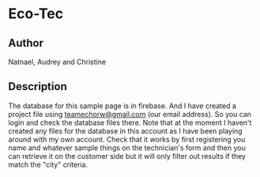 # Eco-Tec

## Author 

Natnael, Audrey and Christine

## Description
The database for this sample page is in firebase. And I have created a project file using teamechorw@gmail.com (our email address). So you can login and check the database files there. Note that at the moment I haven't created any files for the database in this account as I have been playing around with my own account. Check that it works by first registering you name and whatever sample things on the technician's form and then you can retrieve it on the customer side but it will only filter out results if they match the "city" criteria. 
